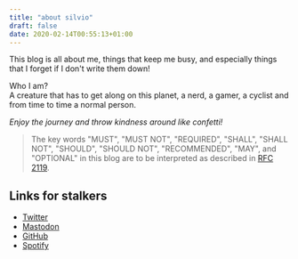 ```yaml
---
title: "about silvio"
draft: false
date: 2020-02-14T00:55:13+01:00
---
```


This blog is all about me, things that keep me busy, and especially things that I forget if I don't write them down!  
  
Who I am?  
A creature that has to get along on this planet, a nerd, a gamer, a cyclist and from time to time a normal person.  
  
*Enjoy the journey and throw kindness around like confetti!*  
  
> The key words "MUST", "MUST NOT", "REQUIRED", "SHALL", "SHALL
> NOT", "SHOULD", "SHOULD NOT", "RECOMMENDED",  "MAY", and
> "OPTIONAL" in this blog are to be interpreted as described in
> [RFC 2119](https://tools.ietf.org/rfc/rfc2119.txt).

## Links for stalkers

- [Twitter](https://twitter.com/skat)
- [Mastodon](https://cyb3r.social/@silvio)
- [GitHub](https://github.com/iamsilvio)
- [Spotify](https://open.spotify.com/user/skat-)

